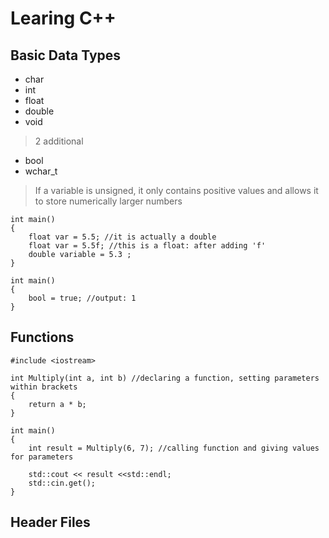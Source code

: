 # Learing C++
## Basic Data Types
* char
* int
* float
* double
* void
> 2 additional
* bool
* wchar_t
> If a variable is unsigned, it only contains positive values and allows it to store numerically larger numbers
```
int main()
{
	float var = 5.5; //it is actually a double
	float var = 5.5f; //this is a float: after adding 'f'
	double variable = 5.3 ;
}
```
```
int main()
{
	bool = true; //output: 1
}
```
## Functions
```
#include <iostream>

int Multiply(int a, int b) //declaring a function, setting parameters within brackets
{
	return a * b;
}

int main()
{
	int result = Multiply(6, 7); //calling function and giving values for parameters
	
	std::cout << result <<std::endl;
	std::cin.get();
}
```
## Header Files

